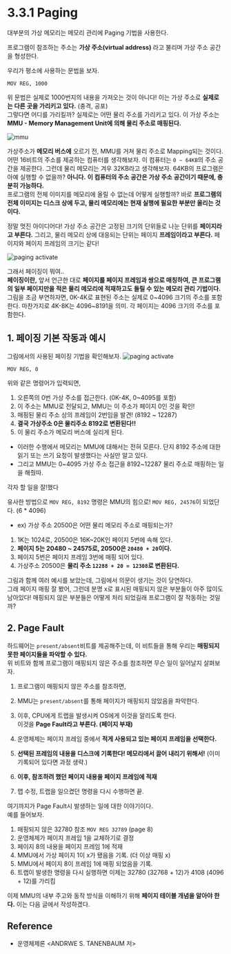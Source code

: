 
# 3.3.1 Paging
대부분의 가상 메모리는 메모리 관리에 Paging 기법을 사용한다. 

프로그램이 참조하는 주소는 **가상 주소(virtual address)** 라고 불리며 가상 주소 공간을 형성한다. <br>

우리가 평소에 사용하는 문법을 보자.
```
MOV REG, 1000
```
위 문법은 실제로 1000번지의 내용을 가져오는 것이 아니다! 이는 가상 주소로 **실제로는 다른 곳을 가리키고 있다.** (충격, 공포) <br>
그렇다면 어디를 가리킬까? 실제로는 어떤 물리 주소를 가리키고 있다. 이 가상 주소는 **MMU - Memory Management Unit에 의해 물리 주소로 매핑된다.** <br>

![mmu](https://user-images.githubusercontent.com/71186266/198925602-39ad6119-997d-473f-800c-554db37083e1.png)

가상주소가 **메모리 버스에** 오르기 전, MMU를 거쳐 물리 주소로 Mapping되는 것이다. <br>
어떤 16비트의 주소를 제공하는 컴퓨터를 생각해보자. 이 컴퓨터는 `0 ~ 64KB`의 주소 공간을 제공한다. 그런데 물리 메모리는 겨우 32KB라고 생각해보자. 64KB의 프로그램은 아예 실행할 수 없을까? **아니다.** **이 컴퓨터의 주소 공간은 가상 주소 공간이기 때문에, 충분히 가능하다.**  <br>
프로그램의 전체 이미지를 메모리에 올릴 수 없는데 어떻게 실행할까? 바로 **프로그램의 전체 이미지는 디스크 상에 두고, 물리 메모리에는 현재 실행에 필요한 부분만 올리는 것이다.** <br>

정말 멋진 아이디어다! 가상 주소 공간은 고정된 크기의 단위들로 나눈 단위를 **페이지라고 부른다.** 
그리고, 물리 메모리 상에 대응되는 단위는 페이지 **프레임이라고 부른다.** 페이지와 페이지 프레임의 크기는 같다! <br>

![paging activate](https://user-images.githubusercontent.com/71186266/198925607-ce737e12-9065-43e0-be5c-0c336e868083.png)

그래서 페이징이 뭐여.. <br>
**페이징이란,** 앞서 언근한 대로 **페이지를 페이지 프레임과 쌍으로 매칭하여, 큰 프로그램의 일부 페이지만을 적은 물리 메모리에 적재하고도 돌릴 수 있는 메모리 관리 기법이다.** <br> 
그림을 조금 부연하자면, 0K-4K로 표현된 주소는 실제로 0~4096 크기의 주소를 포함한다. 마찬가지로 4K-8K는 4096~8191을 의미. 각 페이지는 4096 크기의 주소를 포함한다. <br>

## 1. 페이징 기본 작동과 예시
그림에서의 사용된 페이징 기법을 확인해보자. 
![paging activate](https://user-images.githubusercontent.com/71186266/198925607-ce737e12-9065-43e0-be5c-0c336e868083.png)


```
MOV REG, 0
```
위와 같은 명령어가 입력되면, 
1. 오른쪽의 0번 가상 주소를 접근한다. (0K-4K, 0~4095를 포함) 
2. 이 주소는 MMU로 전달되고, MMU는 이 주소가 페이지 0인 것을 확인! 
3. 매핑된 물리 주소 상의 프레임이 2번임을 발견! (8192 ~ 12287) 
4. **결국 가상주소 0은 물리주소 8192로 변환된다!!**
5. 이 물리 주소가 메모리 버스에 실리게 된다.

- 이러한 수행에서 메모리는 MMU에 대해서는 전혀 모른다. 단지 8192 주소에 대한 읽기 또는 쓰기 요청이 발생했다는 사실만 알고 있다. 
- 그리고 MMU는 0~4095 가상 주소 접근을 8192~12287 물리 주소로 매핑하는 일을 해줬따. 
 
각자 할 일을 잘!했다

유사한 방법으로 `MOV REG, 8192` 명령은 MMU의 힘으로! `MOV REG, 24576`이 되었단다. (6 * 4096)

- ex) 가상 주소 20500은 어떤 물리 메모리 주소로 매핑되는가?
1. 1K는 1024로, 20500은 16K~20K인 페이지 5번에 속해 있다.
2. **페이지 5는 20480 ~ 24575로, 20500은 `20480 + 20`이다.**
3. 페이지 5번은 페이지 프레임 3번에 매핑 되어 있다.
5. 가상주소 20500은 **물리 주소 `12288 + 20 = 12308`로 변환된다.** 

그림과 함께 여러 예시를 보았는데, 그림에서 의문이 생기는 것이 당연하다. <br>
그래 페이지 매핑 잘 봤어, 그런데 분명 x로 표시된 매핑되지 않은 부분들이 아주 많이도 남아있다! 매핑되지 않은 부분들은 어떻게 처리 되었길래 프로그램이 잘 작동하는 것일까? <br>

## 2. Page Fault

하드웨어는 `present/absent`비트를 제공해주는데, 이 비트들을 통해 우리는 **매핑되지 못한 페이지들을 파악할 수 있다.** <br>
위 비트와 함께 프로그램이 매핑되지 않은 주소를 참조하면 무슨 일이 일어날지 살펴보자.

1. 프로그램이 매핑되지 않은 주소를 참조하면, 
2. MMU는 `present/absent`를 통해 페이지가 매핑되지 않았음을 파악한다.  
3. 이후, CPU에게 트랩을 발생시켜 OS에게 이것을 알리도록 한다. <br>
이것을 **Page Fault라고 부른다. (페이지 부재)**

4. 운영체제는 페이지 프레임 중에서 **적게 사용되고 있는 페이지 프레임을 선택한다.**
5. **선택된 프레임의 내용을 디스크에 기록한다! 메모리에서 끌어 내리기 위해서!** (이미 기록되어 있다면 과정 생략.)
6. **이후, 참조하려 했던 페이지 내용을 페이지 프레임에 적재**
7. 맵 수정, 트랩을 일으켰던 명령을 다시 수행하면 끝.

여기까지가 Page Fault시 발생하는 일에 대한 이야기이다. <br>
예를 들어보자. 
1. 매핑되지 않은 32780 참조 `MOV REG 32789` (page 8)
2. 운영체제가 페이지 프레임 1을 교체하기로 결정
3. 페이지 8의 내용을 페이지 프레임 1에 적재
4. MMU에서 가상 페이지 1이 x가 됐음을 기록. (더 이상 매핑 x)
5. MMU에서 페이지 8이 프레임 1에 매핑 되었음을 기록.
6. 트랩이 발생한 명령을 다시 실행하면 이제는 32780 (32768 + 12)가 4108 (4096 + 12)를 가리킴


이제 MMU의 내부 주고와 동작 방식을 이해하기 위해 **페이지 테이블 개념을 알아야 한다.** 이는 다음 글에서 작성하겠다.



## Reference
- 운영체제론 <ANDRWE S. TANENBAUM 저>
